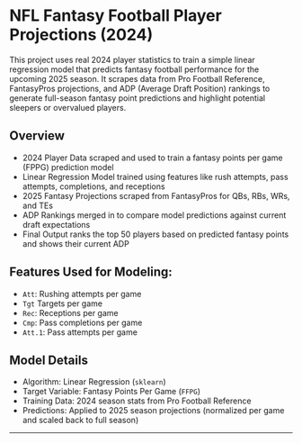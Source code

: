 # NFL Fantasy Football Player Projections (2024)
This project uses real 2024 player statistics to train a simple linear regression model that predicts fantasy football performance for the upcoming 2025 season. It scrapes data from Pro Football Reference, FantasyPros projections, and ADP (Average Draft Position) rankings to generate full-season fantasy point predictions and highlight potential sleepers or overvalued players.

## Overview
- 2024 Player Data scraped and used to train a fantasy points per game (FPPG) prediction model
- Linear Regression Model trained using features like rush attempts, pass attempts, completions, and receptions
- 2025 Fantasy Projections scraped from FantasyPros for QBs, RBs, WRs, and TEs
- ADP Rankings merged in to compare model predictions against current draft expectations
- Final Output ranks the top 50 players based on predicted fantasy points and shows their current ADP

## Features Used for Modeling:
- `Att`: Rushing attempts per game
- `Tgt` Targets per game
- `Rec`: Receptions per game
- `Cmp`: Pass completions per game
- `Att.1`: Pass attempts per game

## Model Details
- Algorithm: Linear Regression (`sklearn`)
- Target Variable: Fantasy Points Per Game (`FFPG`)
- Training Data: 2024 season stats from Pro Football Reference
- Predictions: Applied to 2025 season projections (normalized per game and scaled back to full season)

---
